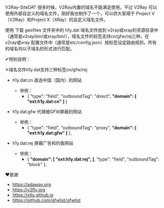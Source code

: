 V2Ray-SiteDAT
很多时候，V2Ray内置的域名不能满足使用，不过 V2Ray 可以使用外部自定义的域名文件，刚好我也制作了一个，可以供大家用于 Project V（V2Ray）和Project X（XRay）的自定义域名文件。

使用
下载 geofiles 文件夹中的 h1y.dat 域名文件放到 v2ray或xray的资源目录中（通常是v2ray/bin/或xray/bin/），域名文件的标签支持cn/gfw/rej三种，在 v2ray或xray 配置文件中（通常是etc/config.json）按标签设定路由规则，所有的域名均以子域名的形式进行匹配。

✔特别说明：

✳域名文件h1y.dat支持三种标签cn/gfw/rej
  - h1y.dat:cn 直连中国（国内）的网站
    - 举例：
      - {
          "type": "field",
          "outboundTag": "direct",
          <b>"domain": [
            "ext:h1y.dat:cn"
          ]</b>
        }
  - h1y.dat:gfw 代理被GFW屏蔽的网站
    - 举例：
      - {
          "type": "field",
          "outboundTag": "proxy",
          <b>"domain": [
            "ext:h1y.dat:gfw"
          ]</b>
        },
      
  - h1y.dat:rej 屏蔽广告和钓鱼网站
    - 举例：
      - {
          <b>"domain": [
            "ext:h1y.dat:rej",
          ]</b>,
          "type": "field",
          "outboundTag": "block"
        }, 

❤致谢
- https://adaway.org
- https://v2fly.org
- https://xtls.github.io
- https://github.com/gfwlist/gfwlist
